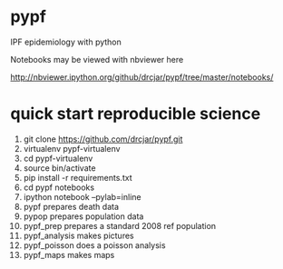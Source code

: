 pypf
====

 IPF epidemiology with python
 
 Notebooks may be viewed with nbviewer here 
 
 http://nbviewer.ipython.org/github/drcjar/pypf/tree/master/notebooks/

quick start reproducible science
====

 1. git clone https://github.com/drcjar/pypf.git
 2. virtualenv pypf-virtualenv
 3. cd pypf-virtualenv
 4. source bin/activate
 5. pip install -r requirements.txt
 6. cd pypf notebooks
 7. ipython notebook –pylab=inline
 8. pypf prepares death data
 9. pypop prepares population data
 10. pypf_prep prepares a standard 2008 ref population
 11. pypf_analysis makes pictures
 12. pypf_poisson does a poisson analysis
 13. pypf_maps makes maps
 
